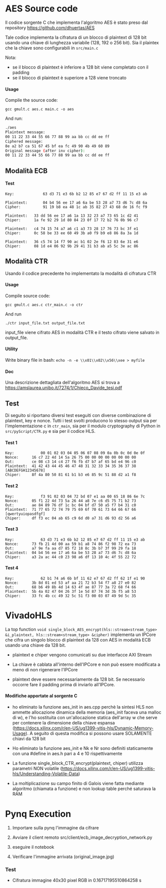 # AES Source code

Il codice sorgente C che implementa l'algoritmo AES è stato preso dal repository https://github.com/dhuertas/AES

Tale codice implementa la cifratura di un blocco di plaintext di 128 bit usando una chiave di lunghezza variabile (128, 192 o 256 bit). Sia il plaintex che la chiave sono configurabili in ```src/main.c```

Nota:
- se il blocco di plaintext  è inferiore a 128 bit viene completato con il padding
- se il blocco di plaintext è superiore a 128 viene troncato

#### Usage

Compile the source code:

`gcc gmult.c aes.c main.c -o aes`

And run:

```bash
./aes
Plaintext message:
00 11 22 33 44 55 66 77 88 99 aa bb cc dd ee ff
Ciphered message:
8e a2 b7 ca 51 67 45 bf ea fc 49 90 4b 49 60 89
Original message (after inv cipher):
00 11 22 33 44 55 66 77 88 99 aa bb cc dd ee ff
```

## Modalità ECB

#### Test

```
Key:             63 d3 71 e3 6b b2 12 85 e7 67 d2 ff 11 15 e3 ab
```

```
Plaintext:       04 b4 56 ee 17 a6 6a be 53 28 a7 73 d6 7c d8 6a
Cipher:          91 19 b8 ea 48 1c ab 35 82 27 43 68 de 16 fc f9
```

```
Plaintext:	 33 dd 56 ee 17 a6 1a 13 32 23 a7 73 65 1c d2 41
Chiper:		 1a fe 92 29 1d 80 84 23 0f 17 72 b2 76 0b 96 c7
```

```
Plaintext:	 c4 74 15 74 a7 a6 c1 a3 73 28 17 76 73 bc 3f e1
Chiper:		 0c 58 be 33 ee 60 49 3b a0 f9 b9 e8 86 8a 3a 1d
```

```
Plaintext:	 36 c5 74 14 f7 90 ac b1 02 2e f6 12 83 6e 31 e6
Chiper:		 08 1d e4 06 92 9b 29 41 31 b3 ab a5 5c 3e ac 86 
```


## Modalità CTR

Usando il codice precedente ho implementato la modalità di cifratura CTR

#### Usage

Compile source code:

`gcc gmult.c aes.c ctr_main.c -o ctr`

And run

`./ctr input_file.txt output_file.txt`

input_file viene cifrato AES in modalità CTR e il testo cifrato viene salvato in output_file.

#### Utility

Write binary file in bash: ```echo -n -e \\x01\\x02\\x56\\xee > myfile```


#### Doc

Una descrizione dettagliata dell'algoritmo AES si trova a https://amslaurea.unibo.it/7274/1/Chieco_Davide_tesi.pdf


## Test

Di seguito si riportano diversi test eseguiti con diverse combinazione di plaintext, key e nonce. Tutti i test svolti producono lo stesso output sia per l'implementazione c in `ctr_main`, sia per il modulo cryptography di Python in `src/pyScript/CTR.py` e sia per il codice HLS.

#### Test 1
```
Key:	        00 01 02 03 04 05 06 07 08 09 0a 0b 0c 0d 0e 0f 
Nonce:		16 c7 22 4d 14 5a 26 75 00 00 00 00 00 00 00 00 
Out:		ce 08 c3 14 c4 27 f6 fb d7 b7 af 65 bd e4 96 c0 
Plaintext:	41 42 43 44 45 46 47 48 31 32 33 34 35 36 37 38  [ABCDEFGH12345678]
Chiper:		8f 4a 80 50 81 61 b1 b3 e6 85 9c 51 88 d2 a1 f8 
```

#### Test 2
```
Key:            f3 91 02 03 04 72 bd 07 e1 aa 00 65 18 86 6e 7c 
Nonce:		05 f1 22 4d 73 5a 26 44 a8 7e c6 d5 75 71 b2 73 
Out:		ae 84 89 76 df 1c bc 04 bf d7 50 a5 f7 b4 31 c0 
Plaintext:	71 77 65 72 74 79 75 69 6f 70 61 73 64 66 67 66 [qwertyuiopasdfgf]
Chiper:		df f3 ec 04 ab 65 c9 6d d0 a7 31 d6 93 d2 56 a6 
```

#### Test 3
```
Key:	        63 d3 71 e3 6b b2 12 85 e7 67 d2 ff 11 15 e3 ab 
Nonce:		73 fb 21 4d 00 aa 59 b1 a8 74 86 f2 98 72 ea 73 
Out:		a7 9e fa aa d7 85 f2 18 8c 3b b7 3f 99 29 fa 18 
Plaintext:	04 b4 56 ee 17 a6 6a be 53 28 a7 73 d6 7c d8 6a 
Chiper:		a3 2a ac 44 c0 23 98 a6 df 13 10 4c 4f 55 22 72
```

#### Test 4
```
Key: 	        62 b1 74 a6 6b bf 11 62 e7 67 d2 ff 62 1f e1 90 
Nonce:		3b 8d 01 ed 53 af aa 21 72 b3 54 f7 a8 27 e0 82 
Out:		68 b6 49 8b 4d 14 63 4f ae 87 77 3a 72 68 f4 66 
Plaintext:	5b 4a 02 47 04 26 3f 1e 5d 87 74 3d 3b f5 a8 53 
Chiper:		33 fc 4b cc 49 32 5c 51 f3 00 03 07 49 9d 5c 35 
```




# VivadoHLS

La top function `void single_block_AES_encrypt(hls::stream<stream_type> &i_plaintext, hls::stream<stream_type> &cipher)` implementa un IPCore che cifra un singolo blocco di plaintext da 128 con AES in modalità ECB usando una chiave da 128 bit.

- plaintext e chiper vengono comunicati su due interfacce AXI Stream

- La chiave è cablata all'interno dell'IPCore e non può essere modificata a meno di non rigenerare l'IPCore

- plaintext deve essere necessariamente da 128 bit. Se necessario occorre fare il padding prima di inviarlo all'IPCore.



#### Modifiche apportate al sorgente C

- ho eliminato la funzione aes_init in aes.cpp perchè la sintesi HLS non ammette allocazione dinamica della memoria (aes_init faceva una malloc di w), e l'ho sostituita con un'allocazione statica dell'array w che serve per contenere la dimensione della chiave espansa (https://docs.xilinx.com/r/en-US/ug1399-vitis-hls/Dynamic-Memory-Usage). A seguito di questa modifica si possono usare SOLAMENTE chiavi da 128 bit

- Ho eliminato la funzione aes_init e Nk e Nr sono definiti staticamente con una #define in aes.h pari a 4 e 10 rispettivamente 

- La funzione single_block_CTR_encrypt(plaintext, chiper) utilizza parametri NON volatile (https://docs.xilinx.com/r/en-US/ug1399-vitis-hls/Understanding-Volatile-Data)

- La moltiplicazione su campo finito di Galois viene fatta mediante algoritmo (chiamata a funzione) e non lookup table perché saturava la RAM



# Pynq Execution

1. Importare sulla pynq l'immagine da cifrare

2. Avviare il client remoto src/client/ecb_image_decryption_network.py

3. eseguire il notebook

4. Verificare l'immagine arrivata (original_image.jpg)


### Test

- Cifratura immagine 40x30 pixel RGB in 0.16717195510864258 s


